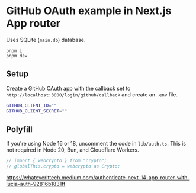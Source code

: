 # GitHub OAuth example in Next.js App router

Uses SQLite (`main.db`) database.

```
pnpm i
pnpm dev
```

## Setup

Create a GitHub OAuth app with the callback set to `http://localhost:3000/login/github/callback` and create an `.env` file.

```bash
GITHUB_CLIENT_ID=""
GITHUB_CLIENT_SECRET=""
```

## Polyfill

If you're using Node 16 or 18, uncomment the code in `lib/auth.ts`. This is not required in Node 20, Bun, and Cloudflare Workers.

```ts
// import { webcrypto } from "crypto";
// globalThis.crypto = webcrypto as Crypto;
```

https://whateverittech.medium.com/authenticate-next-14-app-router-with-lucia-auth-92816b1831ff